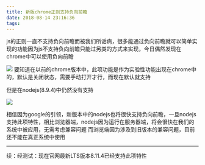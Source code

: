 ```yaml
---
title: 新版chrome正则支持负向前瞻
date: 2018-08-14 23:16:36
tags:
---
```

js的正则一直不支持负向前瞻而被我们所诟病，很多能通过负向前瞻就可以简单实现的功能因为js不支持负向前瞻只能过另类的方式来实现，今日偶然发现在chrome中可以使用负向前瞻

<img src="/image/lookbehind1.jpg">
要知道在以前的chrome版本中，此项功能是作为实验性功能出现在chrome中的，默认是关闭状态，需要手动打开才行，而现在默认就支持

但是在nodejs(8.9.4)中仍然没有支持

<img src="/image/lookbehind2.jpg">

相信因为google的引领，新版本中的nodejs也将很快支持负向前瞻，一旦nodejs支持此项特性，相比浏览器端，nodejs因为运行在服务器端，将会很快在我们的系统中被应用，无需考虑兼容问题
而浏览端因为涉及到旧版本的兼容问题，目前还不能在真正系统中使用

-----------
续：经测试：现在官网最新LTS版本8.11.4已经支持此项特性

